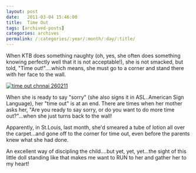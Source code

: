 ```yaml
---
layout: post
date:	2011-03-04 15:46:00
title:  Time Out
tags: [archived-posts]
categories: archives
permalink: /:categories/:year/:month/:day/:title/
---
```

When KTB does something naughty (oh, yes, she often does something knowing perfectly well that it is not acceptable!), she is not smacked, but told, "Time out!"....which means, she must go to a corner and stand there with her face to the wall.


<a href="http://s1142.photobucket.com/albums/n602/Deepapctrsglr/?action=view&amp;current=IMG_3982.jpg" target="_blank"><img src="http://i1142.photobucket.com/albums/n602/Deepapctrsglr/IMG_3982.jpg" border="0" alt="time out chnnai 260211"></a>


When she is ready to say "sorry" (she also signs it in ASL..American Sign Language), her "time out" is at an end. There are times when her mother asks her, "Are you ready to say sorry, or do you want to do more time out?"...when she just turns back to the wall!


Apparently, in St.Louis, last month, she'd smeared a tube of lotion all over the carpet...and gone off to the corner for time out, even before the parents knew what she had done.


An excellent way of discipling the child....but yet, yet, yet...the sight of this little doll standing like that makes me want to RUN to her and gather her to my heart!
